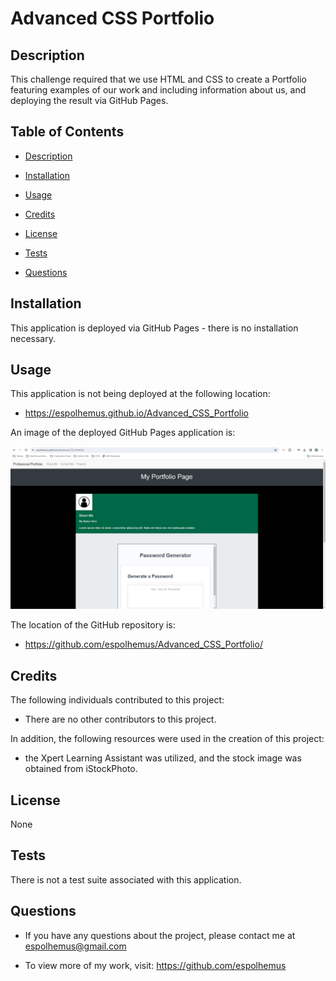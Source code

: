 # Advanced CSS Portfolio

## Description

This challenge required that we use HTML and CSS to create a Portfolio featuring examples of our work and including information about us, and deploying the result via GitHub Pages. 
 
## Table of Contents

- [Description](#description)

- [Installation](#installation)

- [Usage](#usage)

- [Credits](#credits)

- [License](#license)

- [Tests](#tests)

- [Questions](#questions)

## Installation
  This application is deployed via GitHub Pages - there is no installation necessary.

## Usage
  This application is not being deployed at the following location:
  - https://espolhemus.github.io/Advanced_CSS_Portfolio

  An image of the deployed GitHub Pages application is:

  ![Final HTML Page](/assets/images/deployedimage.png)

  The location of the GitHub repository is:
  - https://github.com/espolhemus/Advanced_CSS_Portfolio/

## Credits
  The following individuals contributed to this project:

  - There are no other contributors to this project.

  In addition, the following resources were used in the creation of this project:

  - the Xpert Learning Assistant was utilized, and the stock image was obtained from iStockPhoto.

## License
 None

## Tests
 There is not a test suite associated with this application.

## Questions

  - If you have any questions about the project, please contact me at espolhemus@gmail.com

  - To view more of my work, visit: https://github.com/espolhemus


